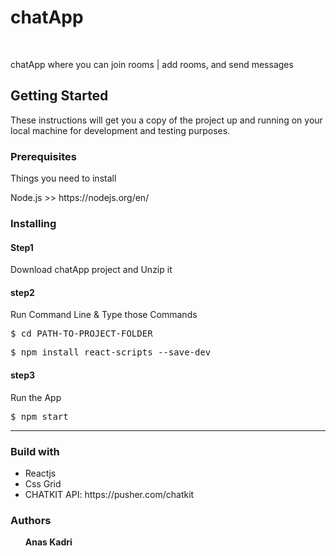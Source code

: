 <h1>chatApp</h1>
<br />
<p>chatApp where you can join rooms | add rooms, and send messages</p>
<h2>Getting Started</h2>
<p>These instructions will get you a copy of the project up and running on your local machine for development and testing purposes.</p>
<h3>Prerequisites</h3>
<p>Things you need to install</p>
<p>Node.js >> https://nodejs.org/en/</p>
<h3>Installing</h3>
<h4>Step1</h4>
<p>Download chatApp project and Unzip it</p>
<h4>step2</h4>
Run Command Line & Type those Commands
<pre>$ cd PATH-TO-PROJECT-FOLDER</pre>
<pre>$ npm install react-scripts --save-dev</pre>
<h4>step3</h4>
Run the App
<pre>$ npm start</pre>
<hr />
<h3>Build with</h3>
<ul>
  <li>Reactjs</li>
  <li>Css Grid</li>
  <li>CHATKIT API: https://pusher.com/chatkit</li>
</ul>
<h3>Authors</h3>
<ul>
  <span style="font-weight:Bold;">Anas Kadri</span>
</ul>



